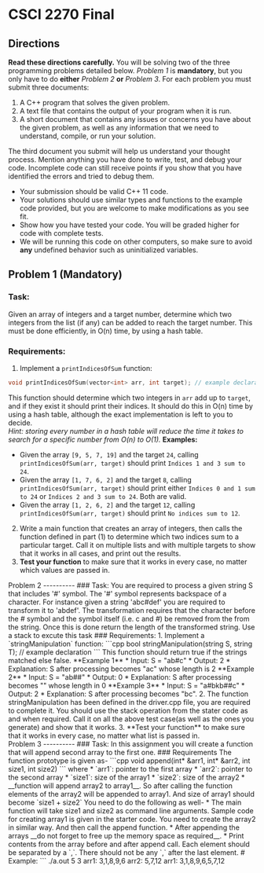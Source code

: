 CSCI 2270 Final
===============
Directions
----------
**Read these directions carefully.**
You will be solving two of the three programming problems detailed below. _Problem 1_ is **mandatory**, but you only have to do **either** _Problem 2_ **or** _Problem 3_. For each problem you must submit three documents:

1. A C++ program that solves the given problem.
2. A text file that contains the output of your program when it is run.
3. A short document that contains any issues or concerns you have about the given problem, as well as any information that we need to understand, compile, or run your solution.

The third document you submit will help us understand your thought process. Mention anything you have done to write, test, and debug your code. Incomplete code can still receive points if you show that you have identified the errors and tried to debug them.
* Your submission should be valid C++ 11 code.
* Your solutions should use similar types and functions to the example code provided, but you are welcome to make modifications as you see fit.
* Show how you have tested your code. You will be graded higher for code with complete tests.
* We will be running this code on other computers, so make sure to avoid **any** undefined behavior such as uninitialized variables.

<div style="page-break-after: always;"></div>

Problem 1 (Mandatory)
---------------------
### Task:
Given an array of integers and a target number, determine which two integers from the list (if any) can be added to reach the target number. This must be done efficiently, in O(n) time, by using a hash table.
### Requirements:
1. Implement a `printIndicesOfSum` function:
  ```cpp
  void printIndicesOfSum(vector<int> arr, int target); // example declaration
  ```
  This function should determine which two integers in `arr` add up to `target`, and if they exist it should print their indices. It should do this in O(n) time by using a hash table, although the exact implementation is left to you to decide.  
  _Hint: storing every number in a hash table will reduce the time it takes to search for a specific number from O(n) to O(1)._
  **Examples:**  
  * Given the array `[9, 5, 7, 19]` and the target `24`, calling `printIndicesOfSum(arr, target)` should print `Indices 1 and 3 sum to 24`.  
  * Given the array `[1, 7, 6, 2]` and the target `8`, calling `printIndicesOfSum(arr, target)` should print either `Indices 0 and 1 sum to 24` or `Indices 2 and 3 sum to 24`. Both are valid.  
  * Given the array `[1, 2, 6, 2]` and the target `12`, calling `printIndicesOfSum(arr, target)` should print `No indices sum to 12`.  
2. Write a main function that creates an array of integers, then calls the function defined in part (1) to determine which two indices sum to a particular target. Call it on multiple lists and with multiple targets to show that it works in all cases, and print out the results.
3. **Test your function** to make sure that it works in every case, no matter which values are passed in.
<div style="page-break-after: always;"></div>
Problem 2
----------
### Task:
You are required to process a given string S that includes '#' symbol. The '#' symbol represents backspace of a character. For instance given a string 'abc#def' you are required to transform it to 'abdef'. The transformation requires that the character before the # symbol and the symbol itself (i.e. c and #) be removed from the from the string. Once this is done return the length of the transformed string. Use a stack to excute this task 
### Requirements:
1. Implement a `stringManipulation` function:
  ```cpp
  bool stringManipulation(string S, string T); // example declaration
  ```
  This function should return true if the strings matched else false.  
    **Example 1**
        * Input: S = "ab#c"
        * Output: 2
        * Explanation: S after processing becomes "ac" whose length is 2
    **Example 2**
        * Input: S = "ab##"
        * Output: 0
        * Explanation: S after processing becomes "" whose length in 0
    **Example 3**
        * Input: S = "a#bkb##c"
        * Output: 2
        * Explanation: S after processing becomes "bc".
2. The function stringManipulation has been defined in the driver.cpp file, you are required to complete it. You should use the stack operation from the stater code as and when required. Call it on all the above test case(as well as the ones you generate) and show that it works.
3. **Test your function** to make sure that it works in every case, no matter what list is passed in.
<div style="page-break-after: always;"></div>
Problem 3
----------
### Task:
In this assignment you will create a function that will append second array to the first one.
### Requirements
The function prototype is given as-
```cpp
void append(int* &arr1, int* &arr2, int size1, int size2)
```
where
* `arr1`: pointer to the first array
* `arr2`: pointer to the second array
* `size1`: size of the array1
* `size2`: size of the array2
*
__function will append array2 to array1__. So after calling the function elements of the array2 will be appended to array1. And size of array1 should become `size1 + size2`
You need to do the following as well-
* The main function will take size1 and size2 as command line arguments. Sample code for creating array1 is given in the starter code. You need to create the array2 in similar way. And then call the append function.
* After appending the arrays __do not forget to free up the memory space as required__.
* Print contents from the  array before and after append call. Each element should be separated by a `,`. There should not be any `,` after the last element.
# Example:
```
./a.out 5 3
arr1: 3,1,8,9,6
arr2: 5,7,12
arr1: 3,1,8,9,6,5,7,12
<div style="page-break-after: always;"></div>
